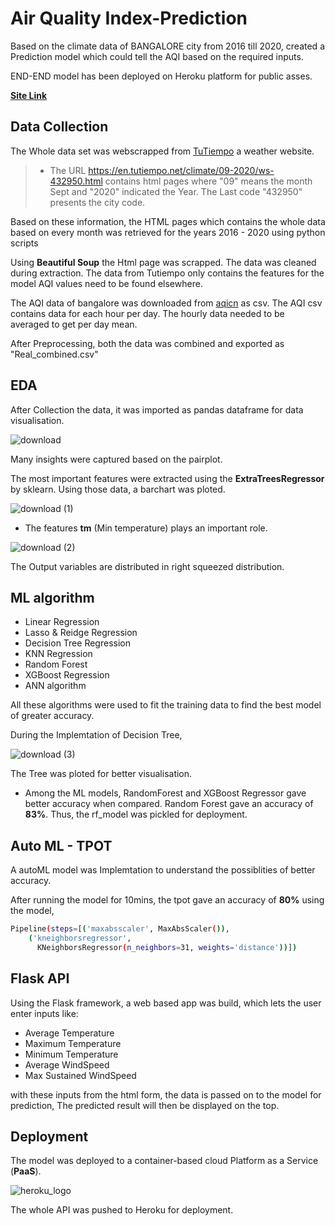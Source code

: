 
# Air Quality Index-Prediction

Based on the climate data of BANGALORE city from 2016 till 2020, created a Prediction model which could tell the AQI based on the required inputs.


END-END model has been deployed on Heroku platform for public asses.

**[Site Link](https://airqualityindex9.herokuapp.com/)**


## Data Collection

The Whole data set was webscrapped from [TuTiempo](https://en.tutiempo.net/) a weather website.


> * The URL https://en.tutiempo.net/climate/09-2020/ws-432950.html contains html pages where "09" means the month Sept and "2020" indicated the Year. The Last code "432950" presents the city code.

Based on these information, the HTML pages which contains the whole data based on every month was retrieved for the years 2016 - 2020 using python scripts

Using **Beautiful Soup** the Html page was scrapped. The data was cleaned during extraction. The data from Tutiempo only contains the features for the model AQI values need to be found elsewhere.

The AQI data of bangalore was downloaded from [aqicn](https://aqicn.org/data-platform/register/) as csv. The AQI csv contains data for each hour per day. The hourly data needed to be averaged to get per day mean.

After Preprocessing, both the data was combined and exported as "Real_combined.csv"

## EDA

After Collection the data, it was imported as pandas dataframe for data visualisation.

![download](https://user-images.githubusercontent.com/94764266/148679682-b6a55a9f-387a-4469-8547-72dece0c75b6.png)
 
Many insights were captured based on the pairplot.

The most important features were extracted using the **ExtraTreesRegressor** by sklearn. Using those data, a barchart was ploted.

![download (1)](https://user-images.githubusercontent.com/94764266/148679815-83a8dc7e-206e-4352-893a-18fc48c60b76.png)

* The features **tm** (Min temperature) plays an important role.


![download (2)](https://user-images.githubusercontent.com/94764266/148679886-fbea4c0e-d7f3-411a-8e63-2b32dd4732fc.png)

The Output variables are distributed in right squeezed distribution.


## ML algorithm 
* Linear Regression
* Lasso & Reidge Regression
* Decision Tree Regression
* KNN Regression
* Random Forest
* XGBoost Regression
* ANN algorithm

All these algorithms were used to fit the training data to find the best model of greater accuracy.

During the Implemtation of Decision Tree, 

![download (3)](https://user-images.githubusercontent.com/94764266/148680090-cde7d520-d9ab-4503-8f2e-cff73c1286fb.png)

The Tree was ploted for better visualisation.

* Among the ML models, RandomForest and XGBoost Regressor gave better accuracy when compared.
Random Forest gave an accuracy of **83%**. Thus, the rf_model was pickled for deployment.

## Auto ML - TPOT

A autoML model was Implemtation to understand the possiblities of better accuracy.

After running the model for 10mins, the tpot gave an accuracy of **80%** using the model, 


```bash
Pipeline(steps=[('maxabsscaler', MaxAbsScaler()),
    ('kneighborsregressor',
      KNeighborsRegressor(n_neighbors=31, weights='distance'))])
```

## Flask API

Using the Flask framework, a web based app was build, which lets the user enter inputs like:
* Average Temperature 
* Maximum Temperature
* Minimum Temperature
* Average WindSpeed
* Max Sustained WindSpeed

with these inputs from the html form, the data is passed on to the model for prediction,
The predicted result will then be displayed on the top.

## Deployment

The model was deployed to a container-based cloud Platform as a Service (**PaaS**).

![heroku_logo](https://user-images.githubusercontent.com/94764266/148681433-085df2ca-a855-4dd1-a659-8315b7c02829.png)

The whole API was pushed to Heroku for deployment.
